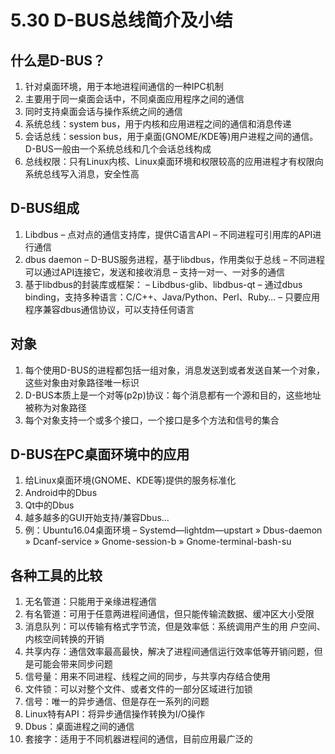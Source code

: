 # 5.30 D-BUS总线简介及小结
## 什么是D-BUS？
1. 针对桌面环境，用于本地进程间通信的一种IPC机制
2. 主要用于同一桌面会话中，不同桌面应用程序之间的通信
3. 同时支持桌面会话与操作系统之间的通信
4. 系统总线：system bus，用于内核和应用进程之间的通信和消息传递
5. 会话总线：session bus，用于桌面(GNOME/KDE等)用户进程之间的通信。D-BUS一般由一个系统总线和几个会话总线构成
6. 总线权限：只有Linux内核、Linux桌面环境和权限较高的应用进程才有权限向系统总线写入消息，安全性高

 ## D-BUS组成
1. Libdbus
– 点对点的通信支持库，提供C语言API
– 不同进程可引用库的API进行通信
2. dbus daemon
– D-BUS服务进程，基于libdbus，作用类似于总线
– 不同进程可以通过API连接它，发送和接收消息
– 支持一对一、一对多的通信
3. 基于libdbus的封装库或框架：
– Libdbus-glib、libdbus-qt
– 通过dbus binding，支持多种语言：C/C++、Java/Python、Perl、Ruby…
– 只要应用程序兼容dbus通信协议，可以支持任何语言

## 对象
1. 每个使用D-BUS的进程都包括一组对象，消息发送到或者发送自某一个对象，这些对象由对象路径唯一标识
2. D-BUS本质上是一个对等(p2p)协议：每个消息都有一个源和目的，这些地址被称为对象路径
3. 每个对象支持一个或多个接口，一个接口是多个方法和信号的集合

## D-BUS在PC桌面环境中的应用
1. 给Linux桌面环境(GNOME、KDE等)提供的服务标准化
2. Android中的Dbus
3. Qt中的Dbus
4. 越多越多的GUI开始支持/兼容Dbus…
5. 例：Ubuntu16.04桌面环境
– Systemd—lightdm—upstart
» Dbus-daemon
» Dcanf-service
» Gnome-session-b
» Gnome-terminal-bash-su

## 各种工具的比较
1. 无名管道：只能用于亲缘进程通信
2. 有名管道：可用于任意两进程间通信，但只能传输流数据、缓冲区大小受限
3. 消息队列：可以传输有格式字节流，但是效率低：系统调用产生的用
户空间、内核空间转换的开销
4. 共享内存：通信效率最高最快，解决了进程间通信运行效率低等开销问题，但是可能会带来同步问题
5. 信号量：用来不同进程、线程之间的同步，与共享内存结合使用
6. 文件锁：可以对整个文件、或者文件的一部分区域进行加锁
7. 信号：唯一的异步通信、但是存在一系列的问题
8. Linux特有API：将异步通信操作转换为I/O操作
5. Dbus：桌面进程之间的通信
9. 套接字：适用于不同机器进程间的通信，目前应用最广泛的

